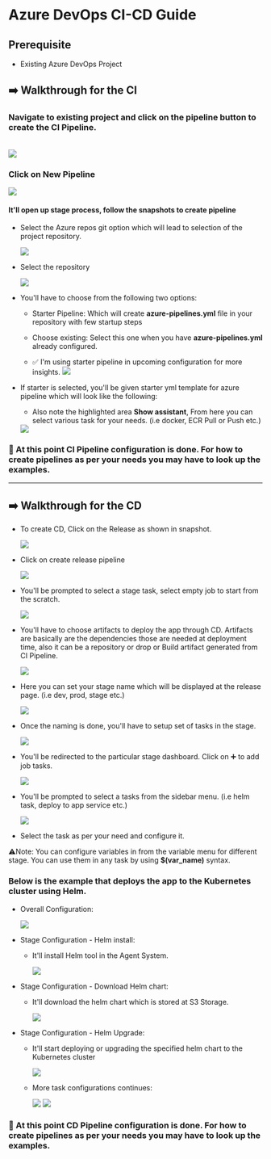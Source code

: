 # Azure DevOps CI-CD Guide

## Prerequisite
- Existing Azure DevOps Project

## ➡️ Walkthrough for the CI

### **Navigate to existing project and click on the pipeline button to create the CI Pipeline.**
<br />
<img src="./assets/ci-navigation.png">

### **Click on New Pipeline**
<img src="./assets/ci-new-pipeline.png">

#### It'll open up stage process, follow the snapshots to create pipeline

- Select the Azure repos git option which will lead to selection of the project repository.

    <img src="./assets/ci-connect.png">

- Select the repository

    <img src="./assets/ci-select.png"> 

- You'll have to choose from the following two options:
  - Starter Pipeline: Which will create **azure-pipelines.yml** file in your repository with few startup steps
  - Choose existing: Select this one when you have **azure-pipelines.yml** already configured.

  - ✅ I'm using starter pipeline in upcoming configuration for more insights.
    <img src="./assets/ci-configure.png">


- If starter is selected, you'll be given starter yml template for azure pipeline which will look like the following:

    - Also note the highlighted area **Show assistant**, From here you can select various task for your needs. (i.e docker, ECR Pull or Push etc.)
    <img src="./assets/ci-review.png">

### 🏁 At this point CI Pipeline configuration is done. For how to create pipelines as per your needs you may have to look up the examples.

<hr />

## ➡️ Walkthrough for the CD

- To create CD, Click on the Release as shown in snapshot.
    
    <img src="./assets/cd-releases.png">

- Click on create release pipeline
    
    <img src="./assets/cd-create-new.png">

- You'll be prompted to select a stage task, select empty job to start from the scratch.
  
    <img src="./assets/cd-create-job.png">

- You'll have to choose artifacts to deploy the app through CD. Artifacts are basically are the dependencies those are needed at deployment time, also it can be a repository or drop or Build artifact generated from CI Pipeline.
  
    <img src="./assets/cd-artifact.png">

- Here you can set your stage name which will be displayed at the release page. (i.e dev, prod, stage etc.)
  
    <img src="./assets/cd-stage-configuration.png">

- Once the naming is done, you'll have to setup set of tasks in the stage.
    
    <img src="./assets/cd-set-tasks.png">

- You'll be redirected to the particular stage dashboard. Click on ➕ to add job tasks.
  
    <img src="./assets/cd-task-plus.png">

- You'll be prompted to select a tasks from the sidebar menu. (i.e helm task, deploy to app service etc.)
  
    <img src="./assets/cd-task-sidebar.png">

- Select the task as per your need and configure it.

⚠️Note: You can configure variables in from the variable menu for different stage. You can use them in any task by using **$(var_name)** syntax.

  
### Below is the example that deploys the app to the Kubernetes cluster using Helm.
  
- Overall Configuration:
  
    <img src="./assets/cd-stage-example.png">

- Stage Configuration - Helm install:
  - It'll install Helm tool in the Agent System.

    <img src="./assets/cd-task-one.png">

- Stage Configuration - Download Helm chart:
  - It'll download the helm chart which is stored at S3 Storage.
  
    <img src="./assets/cd-task-two.png">

- Stage Configuration - Helm Upgrade:
  - It'll start deploying or upgrading the specified helm chart to the Kubernetes cluster
  
    <img src="./assets/cd-task-three-one.png">
    
  - More task configurations continues:

    <img src="./assets/cd-task-three-two.png">    

    <img src="./assets/cd-task-three-three.png"> 


### 🏁 At this point CD Pipeline configuration is done. For how to create pipelines as per your needs you may have to look up the examples.